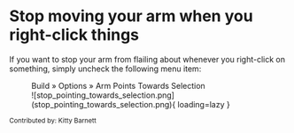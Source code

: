 # Stop moving your arm when you right-click things

If you want to stop your arm from flailing about whenever you right-click on something, simply uncheck the following menu item:

<figure markdown>
  <figcaption>Build » Options » Arm Points Towards Selection</figcaption>
  ![stop_pointing_towards_selection.png](stop_pointing_towards_selection.png){ loading=lazy }
</figure>

<sup>Contributed by: Kitty Barnett</sup>
